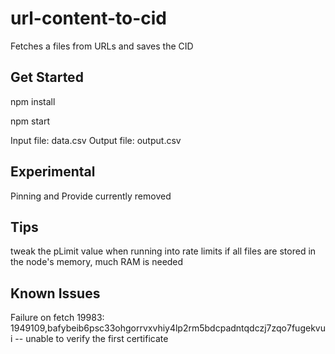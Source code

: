 # url-content-to-cid
Fetches a files from URLs and saves the CID

## Get Started
npm install

npm start

Input file: data.csv
Output file: output.csv

## Experimental
Pinning and Provide currently removed

## Tips
tweak the pLimit value when running into rate limits
if all files are stored in the node's memory, much RAM is needed

## Known Issues
Failure on fetch 19983: 1949109,bafybeib6psc33ohgorrvxvhiy4lp2rm5bdcpadntqdczj7zqo7fugekvui -- unable to verify the first certificate
